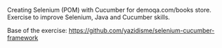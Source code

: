 Creating Selenium (POM) with Cucumber for demoqa.com/books store. Exercise to improve Selenium, Java and Cucumber skills.

Base of the exercise:
https://github.com/yazidisme/selenium-cucumber-framework
